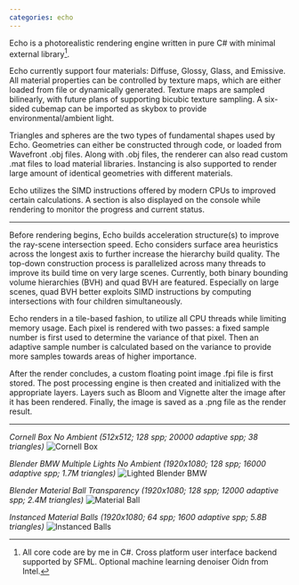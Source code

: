 ```yaml
---
categories: echo
---
```


Echo is a photorealistic rendering engine written in pure C# with minimal external library[^1].

[^1]: All core code are by me in C#. Cross platform user interface backend supported by SFML. Optional machine learning denoiser Oidn from Intel.

Echo currently support four materials: Diffuse, Glossy, Glass, and Emissive.
All material properties can be controlled by texture maps, which are either loaded from file or dynamically generated.
Texture maps are sampled bilinearly, with future plans of supporting bicubic texture sampling.
A six-sided cubemap can be imported as skybox to provide environmental/ambient light.

Triangles and spheres are the two types of fundamental shapes used by Echo.
Geometries can either be constructed through code, or loaded from Wavefront .obj files.
Along with .obj files, the renderer can also read custom .mat files to load material libraries.
Instancing is also supported to render large amount of identical geometries with different materials.

Echo utilizes the SIMD instructions offered by modern CPUs to improved certain calculations.
A section is also displayed on the console while rendering to monitor the progress and current status.

---

Before rendering begins, Echo builds acceleration structure(s) to improve the ray-scene intersection speed.
Echo considers surface area heuristics across the longest axis to further increase the hierarchy build quality.
The top-down construction process is parallelized across many threads to improve its build time on very large scenes.
Currently, both binary bounding volume hierarchies (BVH) and quad BVH are featured. Especially on large scenes, 
quad BVH better exploits SIMD instructions by computing intersections with four children simultaneously.

Echo renders in a tile-based fashion, to utilize all CPU threads while limiting memory usage.
Each pixel is rendered with two passes: a fixed sample number is first used to determine the variance of that pixel.
Then an adaptive sample number is calculated based on the variance to provide more samples towards areas of higher importance.

After the render concludes, a custom floating point image .fpi file is first stored.
The post processing engine is then created and initialized with the appropriate layers.
Layers such as Bloom and Vignette alter the image after it has been rendered.
Finally, the image is saved as a .png file as the render result.

---

_Cornell Box No Ambient (512x512; 128 spp; 20000 adaptive spp; 38 triangles)_
![Cornell Box](https://github.com/GaryHuan9/EchoRenderer/blob/main/EchoRenderer/Renders/V4%20-%20Path%20Tracing%20More/render%20new%20cornell%20box%2040k%20sp.png?raw=true)

_Blender BMW Multiple Lights No Ambient (1920x1080; 128 spp; 16000 adaptive spp; 1.7M triangles)_
![Lighted Blender BMW](https://github.com/GaryHuan9/EchoRenderer/blob/main/EchoRenderer/Renders/V3%20-%20Path%20Tracing%20Naive/Old%20Tracer/render%20bmw%20lights%20transparency%20128%2016000%20samples.png?raw=true)

_Blender Material Ball Transparency (1920x1080; 128 spp; 12000 adaptive spp; 2.4M triangles)_
![Material Ball](https://github.com/GaryHuan9/EchoRenderer/blob/main/EchoRenderer/Renders/V4%20-%20Path%20Tracing%20More/render%20material%20ball%20128%2012000%20v1.png?raw=true)

_Instanced Material Balls (1920x1080; 64 spp; 1600 adaptive spp; 5.8B triangles)_
![Instanced Balls](https://github.com/GaryHuan9/EchoRenderer/blob/main/EchoRenderer/Renders/V4%20-%20Path%20Tracing%20More/render%20instancing%206%20billion%20tris.png?raw=true)
